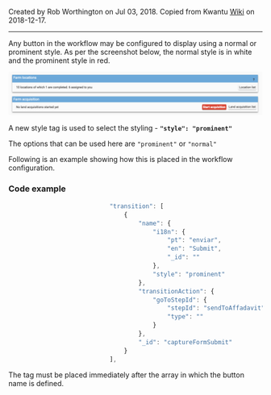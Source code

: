 Created by Rob Worthington on Jul 03, 2018. Copied from Kwantu [Wiki](http://w.kwantu.net/display/CON/How+to+configure+the+button+style+for+workflow) on 2018-12-17.

***

Any button in the workflow may be configured to display using a normal or prominent style.  As per the screenshot below, the normal style is in white and the prominent style in red.

![How to configure the button style for workflow](https://github.com/kwantu/platformconfiguration/blob/master/How%20to%20configure%20the%20button%20style%20for%20workflow.png)

A new style tag is used to select the styling - **`"style": "prominent"`**

The options that can be used here are `"prominent"` or `"normal"`

Following is an example showing how this is placed in the workflow configuration.

### Code example  

```javascript
                            "transition": [
                                {
                                    "name": {
                                        "i18n": {
                                            "pt": "enviar",
                                            "en": "Submit",
                                            "_id": ""
                                        },
                                        "style": "prominent"
                                    },
                                    "transitionAction": {
                                        "goToStepId": {
                                            "stepId": "sendToAffadavit",
                                            "type": ""
                                        }
                                    },
                                    "_id": "captureFormSubmit"
                                }
                            ],
```
The tag must be placed immediately after the array in which the button name is defined.

